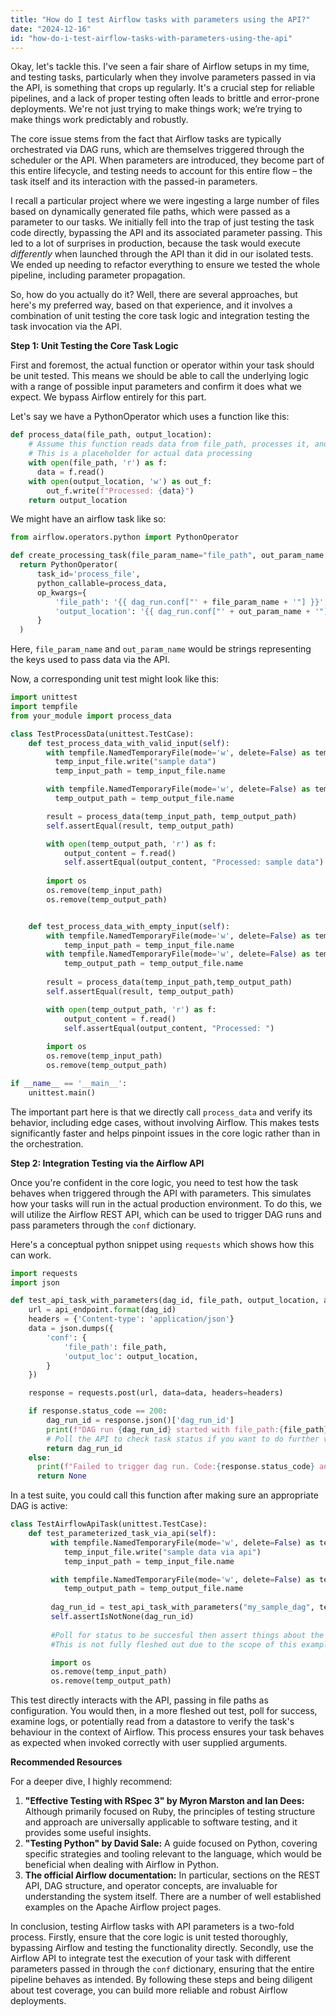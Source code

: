 ```yaml
---
title: "How do I test Airflow tasks with parameters using the API?"
date: "2024-12-16"
id: "how-do-i-test-airflow-tasks-with-parameters-using-the-api"
---
```


Okay, let's tackle this. I've seen a fair share of Airflow setups in my time, and testing tasks, particularly when they involve parameters passed in via the API, is something that crops up regularly. It's a crucial step for reliable pipelines, and a lack of proper testing often leads to brittle and error-prone deployments. We're not just trying to make things work; we’re trying to make things work predictably and robustly.

The core issue stems from the fact that Airflow tasks are typically orchestrated via DAG runs, which are themselves triggered through the scheduler or the API. When parameters are introduced, they become part of this entire lifecycle, and testing needs to account for this entire flow – the task itself and its interaction with the passed-in parameters.

I recall a particular project where we were ingesting a large number of files based on dynamically generated file paths, which were passed as a parameter to our tasks. We initially fell into the trap of just testing the task code directly, bypassing the API and its associated parameter passing. This led to a lot of surprises in production, because the task would execute *differently* when launched through the API than it did in our isolated tests. We ended up needing to refactor everything to ensure we tested the whole pipeline, including parameter propagation.

So, how do you actually do it? Well, there are several approaches, but here's my preferred way, based on that experience, and it involves a combination of unit testing the core task logic and integration testing the task invocation via the API.

**Step 1: Unit Testing the Core Task Logic**

First and foremost, the actual function or operator within your task should be unit tested. This means we should be able to call the underlying logic with a range of possible input parameters and confirm it does what we expect. We bypass Airflow entirely for this part.

Let's say we have a PythonOperator which uses a function like this:

```python
def process_data(file_path, output_location):
    # Assume this function reads data from file_path, processes it, and saves it to output_location
    # This is a placeholder for actual data processing
    with open(file_path, 'r') as f:
      data = f.read()
    with open(output_location, 'w') as out_f:
        out_f.write(f"Processed: {data}")
    return output_location
```

We might have an airflow task like so:

```python
from airflow.operators.python import PythonOperator

def create_processing_task(file_param_name="file_path", out_param_name = "output_loc"):
  return PythonOperator(
      task_id='process_file',
      python_callable=process_data,
      op_kwargs={
          'file_path': '{{ dag_run.conf["' + file_param_name + '"] }}',
          'output_location': '{{ dag_run.conf["' + out_param_name + '"] }}',
      }
  )
```
Here, `file_param_name` and `out_param_name` would be strings representing the keys used to pass data via the API.

Now, a corresponding unit test might look like this:

```python
import unittest
import tempfile
from your_module import process_data

class TestProcessData(unittest.TestCase):
    def test_process_data_with_valid_input(self):
        with tempfile.NamedTemporaryFile(mode='w', delete=False) as temp_input_file:
          temp_input_file.write("sample data")
          temp_input_path = temp_input_file.name

        with tempfile.NamedTemporaryFile(mode='w', delete=False) as temp_output_file:
          temp_output_path = temp_output_file.name

        result = process_data(temp_input_path, temp_output_path)
        self.assertEqual(result, temp_output_path)

        with open(temp_output_path, 'r') as f:
            output_content = f.read()
            self.assertEqual(output_content, "Processed: sample data")
    
        import os
        os.remove(temp_input_path)
        os.remove(temp_output_path)


    def test_process_data_with_empty_input(self):
        with tempfile.NamedTemporaryFile(mode='w', delete=False) as temp_input_file:
            temp_input_path = temp_input_file.name
        with tempfile.NamedTemporaryFile(mode='w', delete=False) as temp_output_file:
            temp_output_path = temp_output_file.name
        
        result = process_data(temp_input_path,temp_output_path)
        self.assertEqual(result, temp_output_path)

        with open(temp_output_path, 'r') as f:
            output_content = f.read()
            self.assertEqual(output_content, "Processed: ")
        
        import os
        os.remove(temp_input_path)
        os.remove(temp_output_path)

if __name__ == '__main__':
    unittest.main()
```

The important part here is that we directly call `process_data` and verify its behavior, including edge cases, without involving Airflow. This makes tests significantly faster and helps pinpoint issues in the core logic rather than in the orchestration.

**Step 2: Integration Testing via the Airflow API**

Once you're confident in the core logic, you need to test how the task behaves when triggered through the API with parameters. This simulates how your tasks will run in the actual production environment. To do this, we will utilize the Airflow REST API, which can be used to trigger DAG runs and pass parameters through the `conf` dictionary.

Here's a conceptual python snippet using `requests` which shows how this can work.

```python
import requests
import json

def test_api_task_with_parameters(dag_id, file_path, output_location, api_endpoint="http://localhost:8080/api/v1/dags/{}/dagRuns"):
    url = api_endpoint.format(dag_id)
    headers = {'Content-type': 'application/json'}
    data = json.dumps({
        'conf': {
            'file_path': file_path,
            'output_loc': output_location,
        }
    })

    response = requests.post(url, data=data, headers=headers)

    if response.status_code == 200:
        dag_run_id = response.json()['dag_run_id']
        print(f"DAG run {dag_run_id} started with file_path:{file_path} and output_loc:{output_location}")
        # Poll the API to check task status if you want to do further validations.
        return dag_run_id
    else:
      print(f"Failed to trigger dag run. Code:{response.status_code} and text {response.text}")
      return None
```

In a test suite, you could call this function after making sure an appropriate DAG is active:

```python
class TestAirflowApiTask(unittest.TestCase):
    def test_parameterized_task_via_api(self):
         with tempfile.NamedTemporaryFile(mode='w', delete=False) as temp_input_file:
            temp_input_file.write("sample data via api")
            temp_input_path = temp_input_file.name

         with tempfile.NamedTemporaryFile(mode='w', delete=False) as temp_output_file:
            temp_output_path = temp_output_file.name
            
         dag_run_id = test_api_task_with_parameters("my_sample_dag", temp_input_path, temp_output_path)
         self.assertIsNotNone(dag_run_id)
         
         #Poll for status to be succesful then assert things about the result of the run. This needs more robust error handling and retries.
         #This is not fully fleshed out due to the scope of this example.

         import os
         os.remove(temp_input_path)
         os.remove(temp_output_path)
```

This test directly interacts with the API, passing in file paths as configuration. You would then, in a more fleshed out test, poll for success, examine logs, or potentially read from a datastore to verify the task's behaviour in the context of Airflow. This process ensures your task behaves as expected when invoked correctly with user supplied arguments.

**Recommended Resources**

For a deeper dive, I highly recommend:

1.  **"Effective Testing with RSpec 3" by Myron Marston and Ian Dees:** Although primarily focused on Ruby, the principles of testing structure and approach are universally applicable to software testing, and it provides some useful insights.
2.  **"Testing Python" by David Sale:** A guide focused on Python, covering specific strategies and tooling relevant to the language, which would be beneficial when dealing with Airflow in Python.
3.  **The official Airflow documentation:** In particular, sections on the REST API, DAG structure, and operator concepts, are invaluable for understanding the system itself. There are a number of well established examples on the Apache Airflow project pages.

In conclusion, testing Airflow tasks with API parameters is a two-fold process. Firstly, ensure that the core logic is unit tested thoroughly, bypassing Airflow and testing the functionality directly. Secondly, use the Airflow API to integrate test the execution of your task with different parameters passed in through the `conf` dictionary, ensuring that the entire pipeline behaves as intended. By following these steps and being diligent about test coverage, you can build more reliable and robust Airflow deployments.
